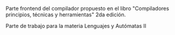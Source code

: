 Parte frontend del compilador propuesto en el libro "Compiladores principios, técnicas y herramientas" 2da edición.

Parte de trabajo para la materia Lenguajes y Autómatas II